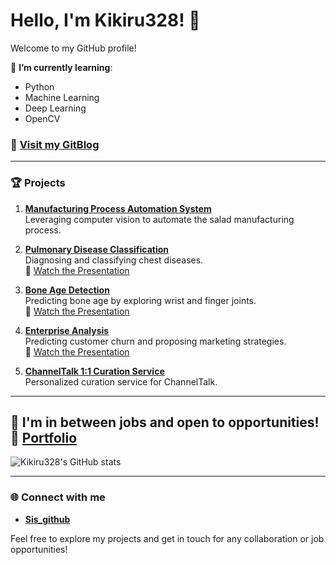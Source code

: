 <!-- 
**kikiru328/kikiru328** is a ✨ _special_ ✨ repository because its `README.md` (this file) appears on your GitHub profile.
     
Here are some ideas to get you started:

이직준비.>!  
- 🔭 
- 🌱 I’m currently learning python, machine_learning, deep_learning, OpenCV
- 👯    
- 🤔 
- 💬  ㅍㅎ호
- 📫 How to reach me: ...
- 😄 Pronouns: ...
- ⚡ Fun fact: ...

 
-->

# Hello, I'm Kikiru328! 👋

Welcome to my GitHub profile!

🌱 **I’m currently learning**:  
- Python
- Machine Learning
- Deep Learning
- OpenCV

### 📘 [Visit my GitBlog](https://kikiru328.github.io/)

---

### 🏆 Projects

1. **[Manufacturing Process Automation System](https://github.com/kikiru328/Manufacturing_System)**  
   Leveraging computer vision to automate the salad manufacturing process.

2. **[Pulmonary Disease Classification](https://github.com/Pleasant-riot/Lung-Disease-Detection)**  
   Diagnosing and classifying chest diseases.  
   🎥 [Watch the Presentation](https://youtu.be/gc5cR3-ZZi8)

3. **[Bone Age Detection](https://github.com/kikiru328/Bone_Detection)**  
   Predicting bone age by exploring wrist and finger joints.  
   🎥 [Watch the Presentation](https://youtu.be/jb-c89PaKHg)

4. **[Enterprise Analysis](https://github.com/kikiru328/enterprise_analysis)**  
   Predicting customer churn and proposing marketing strategies.  
   🎥 [Watch the Presentation](https://youtu.be/GAzX1vdpVyQ)

5. **[ChannelTalk 1:1 Curation Service](https://github.com/kikiru328/ChannelTalKCuration)**  
   Personalized curation service for ChannelTalk.

---

🔭 **I'm in between jobs and open to opportunities!**  
🤔 **[Portfolio](https://danielkim328.notion.site/aaed8dc76adb41659034f13d3242edc7?pvs=4)**
---

![Kikiru328's GitHub stats](https://github-readme-stats.vercel.app/api?username=kikiru328&theme=tokyonight&show_icons=true)

---

### 🌐 Connect with me

- **[Sis_github](https://github.com/monicakim89)**

Feel free to explore my projects and get in touch for any collaboration or job opportunities!
